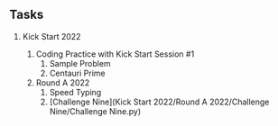 ## Tasks

1. Kick Start 2022

   1. Coding Practice with Kick Start Session #1
      1. Sample Problem
      2. Centauri Prime
   2. Round A 2022
      1. Speed Typing 
      2. [Challenge Nine](Kick Start 2022/Round A 2022/Challenge Nine/Challenge Nine.py) 

